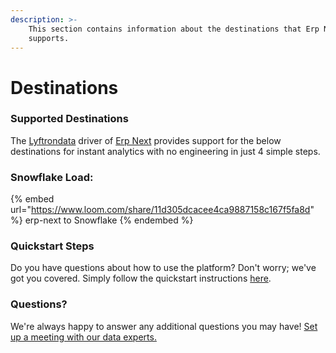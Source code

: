 ```yaml
---
description: >-
    This section contains information about the destinations that Erp Next
    supports.
---
```


# Destinations

### Supported Destinations

The [Lyftrondata](https://www.lyftrondata.com/) driver of [Erp Next](https://www.lyftrondata.com/integration/erp-next/) provides support for the below destinations for instant analytics with no engineering in just 4 simple steps.

### Snowflake Load:

{% embed url="https://www.loom.com/share/11d305dcacee4ca9887158c167f5fa8d" %}
erp-next to Snowflake
{% endembed %}

### Quickstart Steps

Do you have questions about how to use the platform? Don't worry; we've got you covered. Simply follow the quickstart instructions [here](../../../quickstart-steps.md).

### Questions? <a href="#questions" id="questions"></a>

We're always happy to answer any additional questions you may have! [Set up a meeting with our data experts.](https://www.lyftrondata.com/book-a-meeting/)
